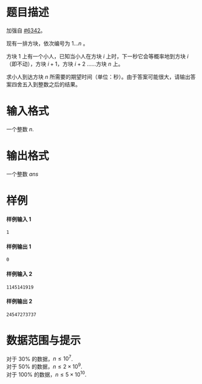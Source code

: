 
# 题目描述

加强自 [#6342](https://loj.ac/problem/6342)。

现有一排方块，依次编号为 $1\ldots n$ 。

方块 $1$ 上有一个小人，已知当小人在方块 $i$ 上时，下一秒它会等概率地到方块 $i$（即不动），方块 $i+1$，方块 $i+2$ ……方块 $n$ 上。

求小人到达方块 $n$ 所需要的期望时间（单位：秒）。由于答案可能很大，请输出答案四舍五入到整数之后的结果。

# 输入格式

一个整数 $n$.

# 输出格式

一个整数 $ans$

# 样例

#### 样例输入 1
```plain
1
```

#### 样例输出 1
```plain
0
```

#### 样例输入 2
```plain
1145141919
```

#### 样例输出 2
```plain
24547273737
```

# 数据范围与提示

对于 30% 的数据，$n\le 10^7$.  
对于 50% 的数据，$n\le 2\times 10^9$.  
对于 100% 的数据，$n\le 5\times 10^{10}$.

